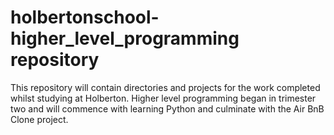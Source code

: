 # holbertonschool-higher_level_programming repository

This repository will contain directories and projects for the work completed whilst studying at Holberton. Higher level programming began in trimester two and will commence with learning Python and culminate with the Air BnB Clone project. 